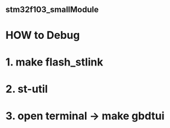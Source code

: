 ## stm32f103_smallModule

# HOW to Debug
# 1. make flash_stlink
# 2. st-util
# 3. open terminal -> make gbdtui

